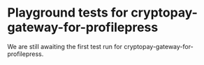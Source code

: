 # Playground tests for cryptopay-gateway-for-profilepress
We are still awaiting the first test run for cryptopay-gateway-for-profilepress.
